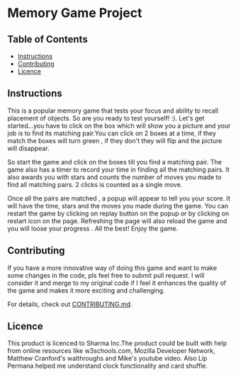 # Memory Game Project

## Table of Contents

* [Instructions](#instructions)
* [Contributing](#contributing)
* [Licence](#Licence)

## Instructions

This is a popular memory game that tests your focus and ability to recall placement of objects. So are you ready to test yourself! :).
Let's get started...you have to click on the box which will show you a picture and your job is to find its matching pair.You can click on 2 boxes at a time, if they match the boxes will turn green , if they don't they will flip and the picture will disappear.

So start the game and click on the boxes till you find a matching pair. The game also has a timer to record your time in finding all the matching pairs. It also awards you with stars and counts the number of moves you made to find all matching pairs. 2 clicks is counted as a single move.

Once all the pairs are matched , a popup will appear to tell you your score. It will have the time, stars and the moves you made during the game. You can restart the game by clicking on replay button on the popup or by clicking on restart icon on the page. Refreshing the page will also reload the game and you will loose your progress .
All the best! Enjoy the game.

## Contributing

If you have a more innovative way of doing this game and want to make some changes in the code, pls feel free to submit pull request. I will consider it and merge to my original code if I feel it enhances the quality of the game and makes it more exciting and challenging.

For details, check out [CONTRIBUTING.md](CONTRIBUTING.md).

## Licence

This product is licenced to Sharma Inc.The product could be built with help from online resources like w3schools.com, Mozilla Developer Network, Matthew Cranford's walthroughs and Mike's youtube video. Also Lip Permana helped me understand clock functionality and card shuffle.
